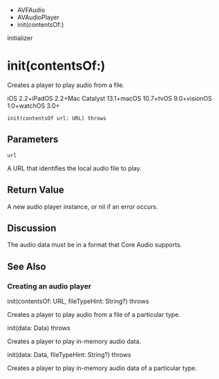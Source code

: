 

- AVFAudio
- AVAudioPlayer
-  init(contentsOf:) 

Initializer

# init(contentsOf:)

Creates a player to play audio from a file.

iOS 2.2+iPadOS 2.2+Mac Catalyst 13.1+macOS 10.7+tvOS 9.0+visionOS 1.0+watchOS 3.0+

``` source
init(contentsOf url: URL) throws
```

## Parameters 

`url`  

A URL that identifies the local audio file to play.

## Return Value

A new audio player instance, or nil if an error occurs.

## Discussion

The audio data must be in a format that Core Audio supports.

## See Also

### Creating an audio player

init(contentsOf: URL, fileTypeHint: String?) throws

Creates a player to play audio from a file of a particular type.

init(data: Data) throws

Creates a player to play in-memory audio data.

init(data: Data, fileTypeHint: String?) throws

Creates a player to play in-memory audio data of a particular type.

